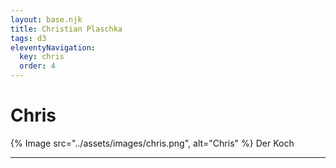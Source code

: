 ```yaml
---
layout: base.njk
title: Christian Plaschka
tags: d3
eleventyNavigation:
  key: chris
  order: 4
---
```


# Chris

<div class="container">
  {% Image src="../assets/images/chris.png", alt="Chris" %}
  <span> Der Koch </span>
</div>



---